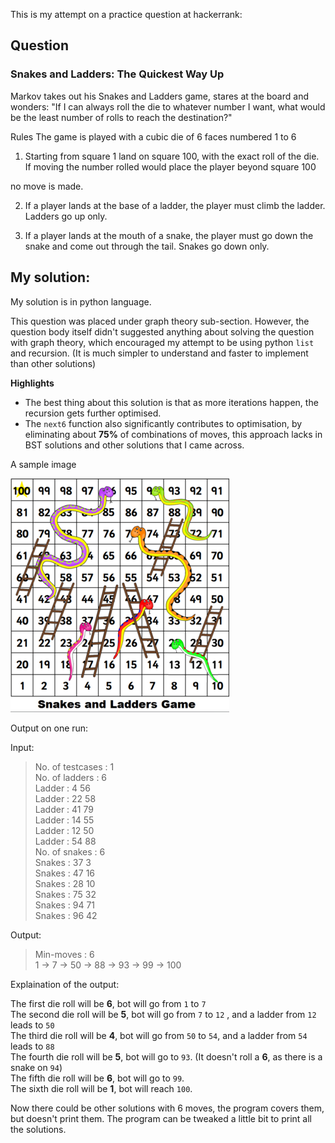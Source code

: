 This is my attempt on a practice question at hackerrank:

## Question

### Snakes and Ladders: The Quickest Way Up

Markov takes out his Snakes and Ladders game, stares at the board and wonders: "If I can always roll the die to whatever number I want, what would be the least number of rolls to reach the destination?"

Rules The game is played with a cubic die of 6 faces numbered 1 to 6
  
1. Starting from square 1 land on square 100, with the exact roll of the die. If moving the number rolled would place the player beyond square 100

no move is made.

2. If a player lands at the base of a ladder, the player must climb the ladder. Ladders go up only.

3. If a player lands at the mouth of a snake, the player must go down the snake and come out through the tail. Snakes go down only.

## My solution:

My solution is in python language.

This question was placed under graph theory sub-section. However, the question body itself didn't suggested anything about solving the question with graph theory, which encouraged my attempt to be using python `list` and recursion. (It is much simpler to understand and faster to implement than other solutions)

**Highlights**
* The best thing about this solution is that as more iterations happen, the recursion gets further optimised.
* The `next6` function also significantly contributes to optimisation, by eliminating about **75%** of combinations of moves, this approach lacks in BST solutions and other solutions that I came across.

A sample image

![](snake_ladders_demo.png)

Output on one run:

Input:

> No. of testcases : 1           
No. of ladders : 6\
Ladder : 4 56\
Ladder : 22 58\
Ladder : 41 79\
Ladder : 14 55\
Ladder : 12 50\
Ladder : 54 88\
No. of snakes : 6\
Snakes : 37 3\
Snakes : 47 16\
Snakes : 28 10\
Snakes : 75 32\
Snakes : 94 71\
Snakes : 96 42

Output:

> Min-moves : 6\
1 -> 7 -> 50 -> 88 -> 93 -> 99 -> 100

Explaination of the output:

The first die roll will be **6**, bot will go from `1` to `7`\
The second die roll will be **5**, bot will go from `7` to `12` , and a ladder from `12` leads to `50`\
The third die roll will be **4**, bot will go from `50` to `54`, and a ladder from `54` leads to `88`\
The fourth die roll will be **5**, bot will go to `93`. (It doesn't roll a **6**, as there is a snake on `94`)\
The fifth die roll will be **6**, bot will go to `99`.\
The sixth die roll will be **1**, bot will reach `100`.

Now there could be other solutions with 6 moves, the program covers them, but doesn't print them. The program can be tweaked a little bit to print all the solutions.
